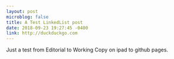 ```yaml
---
layout: post
microblog: false
title: A Test LinkedList post
date: 2018-09-23 19:27:45 -0400
link: http://duckduckgo.com
---
```


Just a test from Editorial to Working Copy on ipad to github pages.

